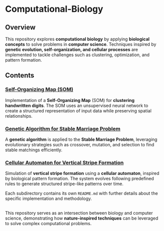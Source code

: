 # Computational-Biology

## Overview
This repository explores **computational biology** by applying **biological concepts** to solve problems in **computer science**. Techniques inspired by **genetic evolution, self-organization, and cellular processes** are implemented to tackle challenges such as clustering, optimization, and pattern formation.

## Contents

### [Self-Organizing Map (SOM)](http://github.com/RoyDoskalovich/Computational-Biology/tree/master/self%20organization%20map)
Implementation of a **Self-Organizing Map** (SOM) for **clustering handwritten digits**. The SOM uses an unsupervised neural network to create a structured representation of input data while preserving spatial relationships.

### [Genetic Algorithm for Stable Marriage Problem](https://github.com/RoyDoskalovich/Computational-Biology/tree/master/genetic%20algorithm)
A **genetic algorithm** is applied to the **Stable Marriage Problem**, leveraging evolutionary strategies such as crossover, mutation, and selection to find stable matchings efficiently.

### [Cellular Automaton for Vertical Stripe Formation](https://github.com/RoyDoskalovich/Computational-Biology/tree/master/cellular%20automaton)
Simulation of **vertical stripe formation** using a **cellular automaton**, inspired by biological pattern formation. The system evolves following predefined rules to generate structured stripe-like patterns over time.

Each subdirectory contains its own `README.md` with further details about the specific implementation and methodology.

##
This repository serves as an intersection between biology and computer science, demonstrating how **nature-inspired techniques** can be leveraged to solve complex computational problems.

